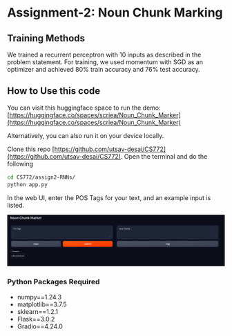 # Assignment-2: Noun Chunk Marking

## Training Methods

We trained a recurrent perceptron with 10 inputs as described in the problem statement. For training, we used momentum with SGD as an optimizer and achieved 80% train accuracy and 76% test accuracy.

## How to Use this code

You can visit this huggingface space to run the demo: [https://huggingface.co/spaces/scriea/Noun_Chunk_Marker](https://huggingface.co/spaces/scriea/Noun_Chunk_Marker)



Alternatively, you can also run it on your device locally.

Clone this repo [https://github.com/utsav-desai/CS772](https://github.com/utsav-desai/CS772). Open the terminal and do the following

```bash
cd CS772/assign2-RNNs/
python app.py
```

In the web UI, enter the POS Tags for your text, and an example input is listed.

![1711779041465](image/README/1711779041465.png)


### Python Packages Required

* numpy==1.24.3
* matplotlib==3.7.5
* sklearn==1.2.1
* Flask==3.0.2
* Gradio==4.24.0

